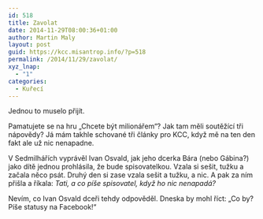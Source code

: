 ```yaml
---
id: 518
title: Zavolat
date: 2014-11-29T08:00:36+01:00
author: Martin Maly
layout: post
guid: https://kcc.misantrop.info/?p=518
permalink: /2014/11/29/zavolat/
xyz_lnap:
  - "1"
categories:
  - Kuřecí
---
```

Jednou to muselo přijít.

Pamatujete se na hru &#8222;Chcete být milionářem&#8220;? Jak tam měli soutěžící tři nápovědy? Já mám takhle schované tři články pro KCC, když mě na ten den fakt ale už nic nenapadne.

V Sedmilhářích vyprávěl Ivan Osvald, jak jeho dcerka Bára (nebo Gábina?) jako dítě jednou prohlásila, že bude spisovatelkou. Vzala si sešit, tužku a začala něco psát. Druhý den si zase vzala sešit a tužku, a nic. A pak za ním přišla a říkala: _Tati, a co píše spisovatel, když ho nic nenapadá?_

Nevím, co Ivan Osvald dceři tehdy odpověděl. Dneska by mohl říct: &#8222;Co by? Píše statusy na Facebook!&#8220;